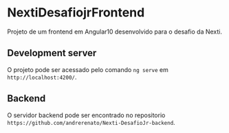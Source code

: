 # NextiDesafiojrFrontend

Projeto de um frontend em Angular10 desenvolvido para o desafio da Nexti.

## Development server

O projeto pode ser acessado pelo comando `ng serve` em `http://localhost:4200/`.

## Backend

O servidor backend pode ser encontrado no repositorio `https://github.com/andrerenato/Nexti-DesafioJr-backend`.

